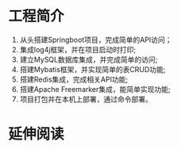# 工程简介

1. 从头搭建Springboot项目，完成简单的API访问；
2. 集成log4j框架，并在项目启动时打印;
3. 建立MySQL数据库集成，并完成简单的访问;
4. 搭建Mybatis框架，并实现简单的表CRUD功能;
5. 搭建Redis集成，完成相关API功能;
6. 搭建Apache Freemarker集成，能简单实现功能;
7. 项目打包并在本机上部署，通过命令部署。

# 延伸阅读

